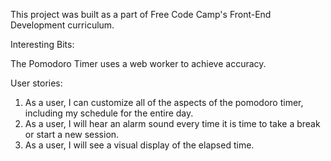 This project was built as a part of Free Code Camp's Front-End Development curriculum.

Interesting Bits:

The Pomodoro Timer uses a web worker to achieve accuracy.

User stories:

1. As a user, I can customize all of the aspects of the pomodoro timer, including my schedule for the entire day.
2. As a user, I will hear an alarm sound every time it is time to take a break or start a new session. 
3. As a user, I will see a visual display of the elapsed time.

